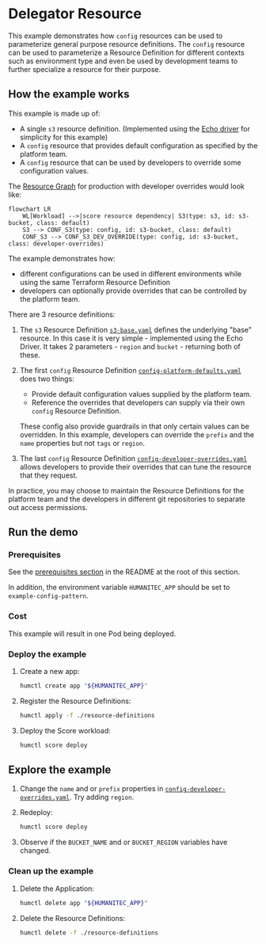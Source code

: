 # Delegator Resource

This example demonstrates how `config` resources can be used to parameterize general purpose resource definitions. The `config` resource can be used to parameterize a Resource Definition for different contexts such as environment type and even be used by development teams to further specialize a resource for their purpose.


## How the example works

This example is made up of:

* A single `s3` resource definition. (Implemented using the [Echo driver](https://developer.humanitec.com/integration-and-extensions/drivers/generic-drivers/echo/) for simplicity for this example)
* A `config` resource that provides default configuration as specified by the platform team.
* A `config` resource that can be used by developers to override some configuration values.

The [Resource Graph](https://developer.humanitec.com/platform-orchestrator/resources/resource-graph) for production with developer overrides would look like:

```mermaid
flowchart LR
    WL[Workload] -->|score resource dependency| S3(type: s3, id: s3-bucket, class: default)
    S3 --> CONF_S3(type: config, id: s3-bucket, class: default)
    CONF_S3 --> CONF_S3_DEV_OVERRIDE(type: config, id: s3-bucket, class: developer-overrides)

```

The example demonstrates how:
- different configurations can be used in different environments while using the same Terraform Resource Definition
- developers can optionally provide overrides that can be controlled by the platform team.

There are 3 resource definitions:

1. The `s3` Resource Definition [`s3-base.yaml`](./resource-definitions/s3-base.yaml) defines the underlying "base" resource. In this case it is very simple - implemented using the Echo Driver. It takes 2 parameters - `region` and `bucket` - returning both of these.

2. The first `config` Resource Definition [`config-platform-defaults.yaml`](./resource-definitions/config-platform-defaults.yaml) does two things:

   - Provide default configuration values supplied by the platform team.
   - Reference the overrides that developers can supply via their own `config` Resource Definition.

   These config also provide guardrails in that only certain values can be overridden. In this example, developers can override the `prefix` and the `name` properties but not `tags` or `region`.

3. The last `config` Resource Definition [`config-developer-overrides.yaml`](./resource-definitions/config-developer-overrides.yaml) allows developers to provide their overrides that can tune the resource that they request.

In practice, you may choose to maintain the Resource Definitions for the platform team and the developers in different git repositories to separate out access permissions.

## Run the demo

### Prerequisites

See the [prerequisites section](../README.md#prerequisites) in the README at the root of this section.

In addition, the environment variable `HUMANITEC_APP` should be set to `example-config-pattern`.

### Cost

This example will result in one Pod being deployed.

### Deploy the example

1. Create a new app:

   ```bash
   humctl create app "${HUMANITEC_APP}"
   ```

2. Register the Resource Definitions:

   ```bash
   humctl apply -f ./resource-definitions
   ```

3. Deploy the Score workload:

   ```bash
   humctl score deploy
   ```

## Explore the example

1. Change the `name` and or `prefix` properties in [`config-developer-overrides.yaml`](./resource-definitions/config-developer-overrides.yaml). Try adding `region`.

2. Redeploy:

   ```bash
   humctl score deploy
   ```

3. Observe if the `BUCKET_NAME` and or `BUCKET_REGION` variables have changed.

### Clean up the example

1. Delete the Application:

   ```bash
   humctl delete app "${HUMANITEC_APP}"
   ```

2. Delete the Resource Definitions:

   ```bash
   humctl delete -f ./resource-definitions
   ```
